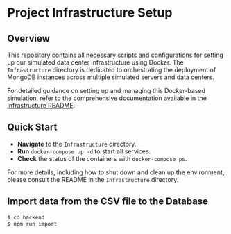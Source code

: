 # Project Infrastructure Setup

## Overview

This repository contains all necessary scripts and configurations for setting up our simulated data center infrastructure using Docker. The `Infrastructure` directory is dedicated to orchestrating the deployment of MongoDB instances across multiple simulated servers and data centers.

For detailed guidance on setting up and managing this Docker-based simulation, refer to the comprehensive documentation available in the [Infrastructure README](./Infrastructure/README.md).

## Quick Start

- **Navigate** to the `Infrastructure` directory.
- **Run** `docker-compose up -d` to start all services.
- **Check** the status of the containers with `docker-compose ps`.

For more details, including how to shut down and clean up the environment, please consult the README in the `Infrastructure` directory.

## Import data from the CSV file to the Database

```bash
$ cd backend
$ npm run import
```
